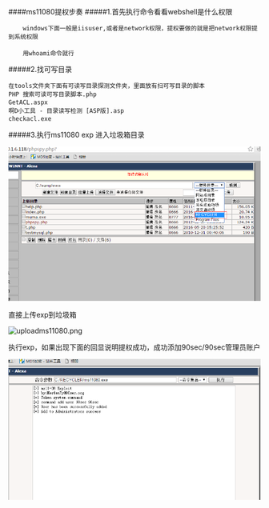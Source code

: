 ####ms11080提权步奏
#####1.首先执行命令看看webshell是什么权限
```
	windows下面一般是iisuser,或者是network权限，提权要做的就是把network权限提到系统权限

	用whoami命令就行
```
#####2.找可写目录
```
在tools文件夹下面有可读写目录探测文件夹，里面放有扫可写目录的脚本
PHP 搜索可读可写目录脚本.php
GetACL.aspx
啊D小工具 - 目录读写检测 [ASP版].asp
checkacl.exe
```

#####3.执行ms11080 exp
进入垃圾箱目录

![recycler.png](./pic/recycler.png)

直接上传exp到垃圾箱

![uploadms11080.png](./picuploadms11080.png)

执行exp，如果出现下面的回显说明提权成功，成功添加90sec/90sec管理员账户

![getroot.png](./pic/getroot.png)
